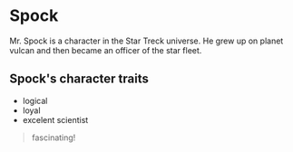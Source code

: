 # Spock
Mr. Spock is a character in the Star Treck universe. He grew up on planet vulcan and then became an officer of the star fleet.
## Spock's character traits
* logical
* loyal
* excelent scientist
> fascinating!